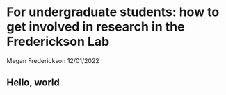 For undergraduate students: how to get involved in research in the
Frederickson Lab
================
Megan Frederickson
12/01/2022

## Hello, world
